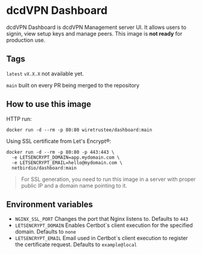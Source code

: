 # dcdVPN Dashboard
dcdVPN Dashboard is dcdVPN Management server UI. It allows users to signin, view setup keys and manage peers. This image is **not ready** for production use.
## Tags
```latest``` ```vX.X.X``` not available yet.

```main``` built on every PR being merged to the repository
## How to use this image
HTTP run:
```shell
docker run -d --rm -p 80:80 wiretrustee/dashboard:main
```
Using SSL certificate from Let's Encrypt®:
```shell
docker run -d --rm -p 80:80 -p 443:443 \
  -e LETSENCRYPT_DOMAIN=app.mydomain.com \
  -e LETSENCRYPT_EMAIL=hello@mydomain.com \
  netbirdio/dashboard:main
```
> For SSL generation, you need to run this image in a server with proper public IP and a domain name pointing to it.
## Environment variables
* ```NGINX_SSL_PORT``` Changes the port that Nginx listens to. Defaults to ```443```
* ```LETSENCRYPT_DOMAIN``` Enables Certbot`s client execution for the specified domain. Defaults to ```none```
* ```LETSENCRYPT_EMAIL``` Email used in Certbot`s client execution to register the certificate request. Defaults to ```example@local```